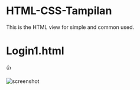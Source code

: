 # HTML-CSS-Tampilan
This is the HTML view for simple and common used.

# Login1.html 

:+1:

![screenshot](https://user-images.githubusercontent.com/71967450/99138823-238e9a80-2666-11eb-8d87-400d34212db9.PNG)
